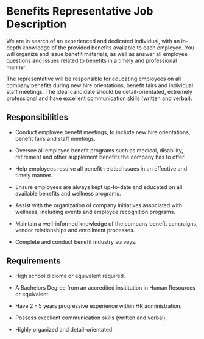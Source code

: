 # Benefits Representative Job Description

We are in search of an experienced and dedicated individual, with an in-depth knowledge of the provided benefits available to each employee. You will organize and issue benefit materials, as well as answer all employee questions and issues related to benefits in a timely and professional manner.

The representative will be responsible for educating employees on all company benefits during new hire orientations, benefit fairs and individual staff meetings. The ideal candidate should be detail-orientated, extremely professional and have excellent communication skills (written and verbal).

## Responsibilities

* Conduct employee benefit meetings, to include new hire orientations, benefit fairs and staff meetings.

* Oversee all employee benefit programs such as medical, disability, retirement and other supplement benefits the company has to offer.

* Help employees resolve all benefit-related issues in an effective and timely manner.

* Ensure employees are always kept up-to-date and educated on all available benefits and wellness programs.

* Assist with the organization of company initiatives associated with wellness, including events and employee recognition programs.

* Maintain a well-informed knowledge of the company benefit campaigns, vendor relationships and enrollment processes.

* Complete and conduct benefit industry surveys.

## Requirements

* High school diploma or equivalent required.

* A Bachelors Degree from an accredited insititution in Human Resources or equivalent.

* Have 2 - 5 years progressive experience within HR administration.

* Possess excellent communication skills (written and verbal).

* Highly organized and detail-orientated.

